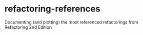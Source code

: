# refactoring-references
Documenting (and plotting) the most referenced refactorings from Refactoring 2nd Edition
